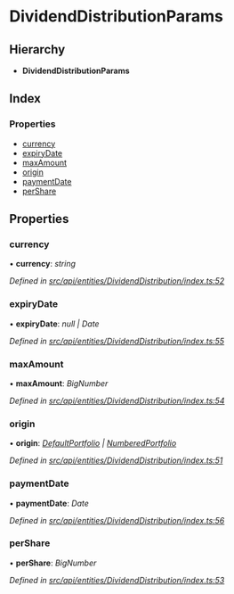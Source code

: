# DividendDistributionParams

## Hierarchy

* **DividendDistributionParams**

## Index

### Properties

* [currency](dividenddistributionparams.md#currency)
* [expiryDate](dividenddistributionparams.md#expirydate)
* [maxAmount](dividenddistributionparams.md#maxamount)
* [origin](dividenddistributionparams.md#origin)
* [paymentDate](dividenddistributionparams.md#paymentdate)
* [perShare](dividenddistributionparams.md#pershare)

## Properties

### currency

• **currency**: _string_

_Defined in_ [_src/api/entities/DividendDistribution/index.ts:52_](https://github.com/PolymathNetwork/polymesh-sdk/blob/23062de4/src/api/entities/DividendDistribution/index.ts#L52)

### expiryDate

• **expiryDate**: _null \| Date_

_Defined in_ [_src/api/entities/DividendDistribution/index.ts:55_](https://github.com/PolymathNetwork/polymesh-sdk/blob/23062de4/src/api/entities/DividendDistribution/index.ts#L55)

### maxAmount

• **maxAmount**: _BigNumber_

_Defined in_ [_src/api/entities/DividendDistribution/index.ts:54_](https://github.com/PolymathNetwork/polymesh-sdk/blob/23062de4/src/api/entities/DividendDistribution/index.ts#L54)

### origin

• **origin**: [_DefaultPortfolio_](../classes/defaultportfolio.md) _\|_ [_NumberedPortfolio_](../classes/numberedportfolio.md)

_Defined in_ [_src/api/entities/DividendDistribution/index.ts:51_](https://github.com/PolymathNetwork/polymesh-sdk/blob/23062de4/src/api/entities/DividendDistribution/index.ts#L51)

### paymentDate

• **paymentDate**: _Date_

_Defined in_ [_src/api/entities/DividendDistribution/index.ts:56_](https://github.com/PolymathNetwork/polymesh-sdk/blob/23062de4/src/api/entities/DividendDistribution/index.ts#L56)

### perShare

• **perShare**: _BigNumber_

_Defined in_ [_src/api/entities/DividendDistribution/index.ts:53_](https://github.com/PolymathNetwork/polymesh-sdk/blob/23062de4/src/api/entities/DividendDistribution/index.ts#L53)

